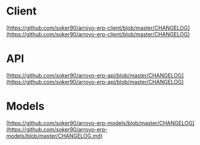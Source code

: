 # Client
[https://github.com/soker90/arroyo-erp-client/blob/master/CHANGELOG](https://github.com/soker90/arroyo-erp-client/blob/master/CHANGELOG)

# API
[https://github.com/soker90/arroyo-erp-api/blob/master/CHANGELOG](https://github.com/soker90/arroyo-erp-api/blob/master/CHANGELOG)

# Models
[https://github.com/soker90/arroyo-erp-models/blob/master/CHANGELOG](https://github.com/soker90/arroyo-erp-models/blob/master/CHANGELOG.md)
